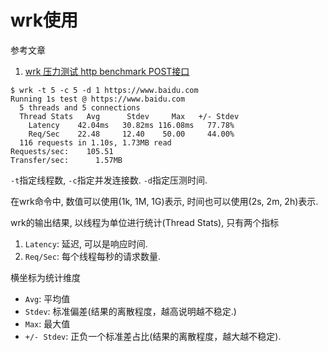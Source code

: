 # wrk使用

参考文章

1. [wrk 压力测试 http benchmark POST接口](https://www.cnblogs.com/felixzh/p/8400729.html)

```
$ wrk -t 5 -c 5 -d 1 https://www.baidu.com
Running 1s test @ https://www.baidu.com
  5 threads and 5 connections
  Thread Stats   Avg      Stdev     Max   +/- Stdev
    Latency    42.04ms   30.82ms 116.08ms   77.78%
    Req/Sec    22.48     12.40    50.00     44.00%
  116 requests in 1.10s, 1.73MB read
Requests/sec:    105.51
Transfer/sec:      1.57MB
```

`-t`指定线程数, `-c`指定并发连接数. `-d`指定压测时间.

在wrk命令中, 数值可以使用(1k, 1M, 1G)表示, 时间也可以使用(2s, 2m, 2h)表示.

wrk的输出结果, 以线程为单位进行统计(Thread Stats), 只有两个指标

1. `Latency`: 延迟, 可以是响应时间.
2. `Req/Sec`: 每个线程每秒的请求数量.

横坐标为统计维度

- `Avg`: 平均值
- `Stdev`: 标准偏差(结果的离散程度，越高说明越不稳定.)
- `Max`: 最大值
- `+/- Stdev`: 正负一个标准差占比(结果的离散程度，越大越不稳定). 
